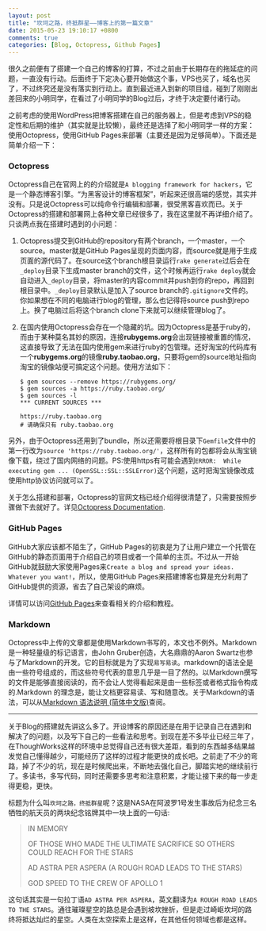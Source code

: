 ```yaml
---
layout: post
title: "坎坷之路，终抵群星——博客上的第一篇文章"
date: 2015-05-23 19:10:17 +0800
comments: true
categories: [Blog, Octopress, Github Pages]
---
```


很久之前便有了搭建一个自己的博客的打算，不过之前由于长期存在的拖延症的问题，一直没有行动。后面终于下定决心要开始做这个事，VPS也买了，域名也买了，不过终究还是没有落实到行动上。直到最近进入到新的项目组，碰到了刚刚出差回来的小明同学，在看过了小明同学的Blog过后，才终于决定要付诸行动。

之前考虑的使用WordPress把博客搭建在自己的服务器上，但是考虑到VPS的稳定性和后期的维护（其实就是比较懒），最终还是选择了和小明同学一样的方案：使用Octopress，使用GitHub Pages来部署（主要还是因为足够简单）。下面还是简单介绍一下：

### Octopress
Octopress自己在官网上的的介绍就是`A blogging framework for hackers`，它是一个静态博客引擎。“为黑客设计的博客框架”，听起来还很高端的感觉，其实并没有。只是说Octopress可以纯命令行编辑和部署，很受黑客喜欢而已。关于Octopress的搭建和部署网上各种文章已经很多了，我在这里就不再详细介绍了。只谈两点我在搭建时遇到的小问题：

1. Octopress提交到GitHub的repository有两个branch，一个master，一个source。master就是GitHub Pages呈现的页面内容，而source就是用于生成页面的源代码了。在source这个branch根目录运行`rake generate`过后会在`_deploy`目录下生成master branch的文件，这个时候再运行`rake deploy`就会自动进入`_deploy`目录，将master的内容commit并push到你的repo，再回到根目录中。`_deploy`目录默认是加入了source branch的`.gitignore`文件的。你如果想在不同的电脑进行blog的管理，那么也记得将source push到repo上。换了电脑过后将这个branch clone下来就可以继续管理blog了。
2. 在国内使用Octopress会存在一个隐藏的坑。因为Octopress是基于ruby的，而由于某种莫名其妙的原因，连接**rubygems.org**会出现链接被重置的情况，这直接导致了无法在国内使用gem来进行ruby的包管理。还好淘宝的代码库有一个**rubygems.org**的镜像**ruby.taobao.org**，只要将gem的source地址指向淘宝的镜像站便可搞定这个问题。使用方法如下：

	```
	$ gem sources --remove https://rubygems.org/
	$ gem sources -a https://ruby.taobao.org/
	$ gem sources -l
	*** CURRENT SOURCES ***

	https://ruby.taobao.org
	# 请确保只有 ruby.taobao.org
	```
另外，由于Octopress还用到了bundle，所以还需要将根目录下`Gemfile`文件中的第一行改为`source 'https://ruby.taobao.org/'`，这样所有的包都将会从淘宝镜像下载，绕过了国内网络的问题。PS:使用https有可能会遇到`ERROR:  While executing gem ... (OpenSSL::SSL::SSLError)`这个问题，这时把淘宝镜像改成使用http协议访问就可以了。

关于怎么搭建和部署，Octopress的官网文档已经介绍得很清楚了，只需要按照步骤做下去就好了。详见[Octopress Documentation](http://octopress.org/docs/).

### GitHub Pages
GitHub大家应该都不陌生了，GitHub Pages的初衷是为了让用户建立一个托管在GitHub的静态页面用于介绍自己的项目或者一个简单的主页。不过从一开始GitHub就鼓励大家使用Pages来`Create a blog and spread your ideas. Whatever you want!`，所以，使用GitHub Pages来搭建博客也算是充分利用了GitHub提供的资源，省去了自己架设的麻烦。

详情可以访问[GitHub Pages](https://pages.github.com/)来查看相关的介绍和教程。

### Markdown
Octopress中上传的文章都是使用Markdown书写的，本文也不例外。Markdown是一种轻量级的标记语言，由John Gruber创造，大名鼎鼎的Aaron Swartz也参与了Markdown的开发。它的目标就是为了实现`易写易读`。markdown的语法全是由一些符号组成的，而这些符号代表的意思几乎是一目了然的。以Markdown撰写的文件是能够直接阅读的，而不会让人觉得看起来是由一些标签或者格式指令构成的.Markdown 的理念是，能让文档更容易读、写和随意改。关于Markdown的语法，可以从[Markdown 语法说明 (简体中文版)](http://wowubuntu.com/markdown/)查阅。

---

关于Blog的搭建就先讲这么多了。开设博客的原因还是在用于记录自己在遇到和解决了的问题，以及写下自己的一些看法和思考。到现在差不多毕业已经三年了，在ThoughWorks这样的环境中总觉得自己还有很大差距，看到的东西越多结果越发觉自己懂得越少，可能经历了这样的过程才能更快的成长吧。之前走了不少的弯路，掉了不少的坑，现在是时候爬出来，不断地去强化自己，脚踏实地的继续前行了。多读书，多写代码，同时还需要多思考和注意积累，才能让接下来的每一步走得更稳，更快。

标题为什么叫`坎坷之路，终抵群星`呢？这是NASA在阿波罗1号发生事故后为纪念三名牺牲的航天员的两块纪念铭牌其中一块上面的一句话:

> IN MEMORY
>
> OF
> THOSE WHO MADE THE ULTIMATE SACRIFICE
> SO OTHERS COULD REACH FOR THE STARS
>
> AD ASTRA PER ASPERA
> (A ROUGH ROAD LEADS TO THE STARS)
>
> GOD SPEED TO THE CREW
> OF
> APOLLO 1

这句话其实是一句拉丁语`AD ASTRA PER ASPERA`，英文翻译为`A ROUGH ROAD LEADS TO THE STARS`。通往璀璨星空的路总是会遇到坡坎挫折，但是走过崎岖坎坷的路终将抵达灿烂的星空。人类在太空探索上是这样，在其他任何领域也都是这样。